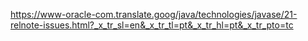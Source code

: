 https://www-oracle-com.translate.goog/java/technologies/javase/21-relnote-issues.html?_x_tr_sl=en&_x_tr_tl=pt&_x_tr_hl=pt&_x_tr_pto=tc
